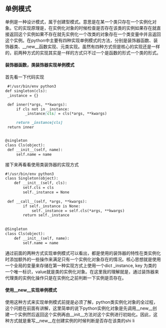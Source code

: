## 单例模式
  单例是一种设计模式，属于创建型模式。意思是在某一个类只存在一个实例化对象。它的实现原理是，在实例化对象的时候检查是否存在该类的实例如果存在就直接返回这个实例如果不存在就先实例化一个改类的对象存在一个类变量中并且返回这个实例。在python中主要有四种实现单例模式的方法，分别是装饰器函数、装饰器类、__new__函数实现、元类实现。虽然有四种方式但是核心的实现还是一样的，前两种方式的实现其实是一样的方式只不过一个是函数的形式一个类的形式。
  #### 装饰器函数，类装饰器实现单例模式
  首先看一下代码实现
   ```markdown
    #!/usr/bin/env python3
def singleton(cls):  
    _instance = {}  
  
    def inner(*args, **kwargs):  
        if cls not in _instance:  
            _instance[cls] = cls(*args, **kwargs)  
  
        return _instance[cls]  
    return inner  
  
  
@singleton  
class Cls(object):  
    def __init__(self, name):  
        self.name = name
```
接下来再看看使用类装饰器的实现方式
```markdown
#!/usr/bin/env python3
class Singleton(object):  
    def __init__(self, cls):  
        self.cls = cls  
        self._instance = None  
  
 def __call__(self, *args, **kwargs):  
        if self._instance is None:  
            self._instance = self.cls(*args, **kwargs)  
        return self._instance  
  
  
@Singleton  
class Cls(object):  
    def __init__(self, name):  
        self.name = name
```
通过前面的两种方式实现单例模式可以看出，都是使用的装饰器的特性在类实例化时添加额外的一些操作来满足只有一个实例化对象存在的情况。核心思想就是使用一个全局的变量来存储在第一种实现方式上使用一个dict _instance, key 为类的一个唯一标识，value就是类的实例化对象。在这里我的理解就是，通过装饰器来代理类的实例化操作只是在实例化之前判断一下实例是否存在。
#### 使用__new__实现单例模式
使用这种方式来实现单例模式前提是必须了解，python类实例化对象的全过程，这个问题在前面有讲解，这里简单的说下python实例化对象是先调用__new__创建一个实例然后返回这个实例再由__init__方法对这个实例进行初始化。因此，这种方式就是重写__new__在创建实例的时候判断是否存在该类的shi li
<!--stackedit_data:
eyJoaXN0b3J5IjpbLTExNzQwMDU1NDEsLTE4NjU0NzA2MjQsMT
I2ODM1NTQ1OCw3MzA5OTgxMTZdfQ==
-->